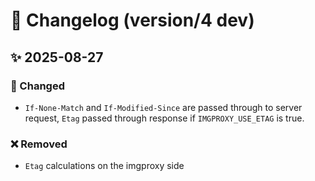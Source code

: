 # 📑 Changelog (version/4 dev)

## ✨ 2025-08-27

### 🔄 Changed

- `If-None-Match` and `If-Modified-Since` are passed through to server request, `Etag` passed through response if `IMGPROXY_USE_ETAG` is true.

### ❌ Removed

- `Etag` calculations on the imgproxy side
